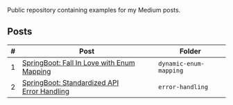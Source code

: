 Public repository containing examples for my Medium posts.

## Posts
| #  | Post | Folder |
| ------------- | ------------- | ------------- |
| 1  | [SpringBoot: Fall In Love with Enum Mapping](https://medium.com/@georgeberar.contact/springboot-fall-in-love-with-enum-mapping-aa212c5e2056)  | `dynamic-enum-mapping` |
| 2  | [SpringBoot: Standardized API Error Handling]()  | `error-handling` |
